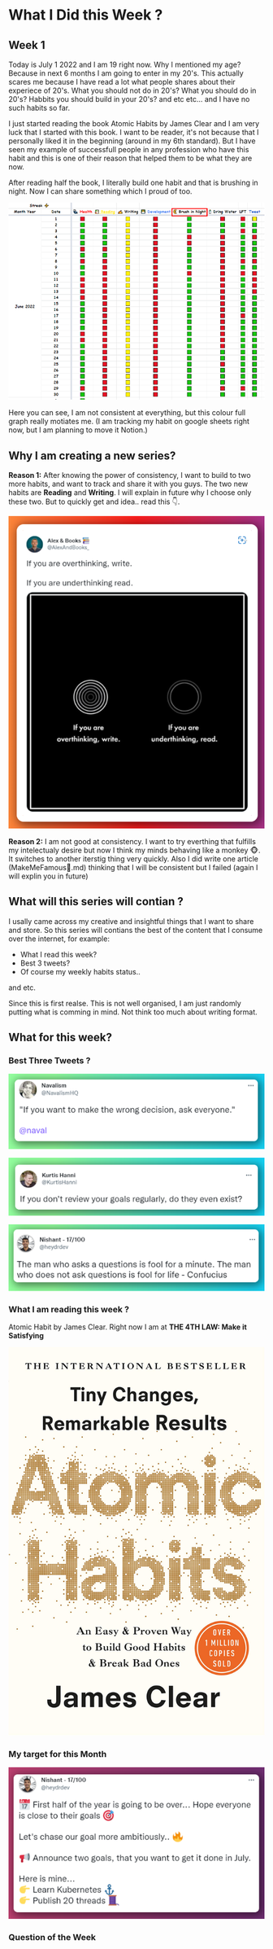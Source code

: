 # What I Did this Week ?
## Week 1

Today is July 1 2022 and I am 19 right now. Why I mentioned my age? Because in next 6 months I am going to enter in my 20's. This actually scares me because I have read a lot what people shares about their experiece of 20's. What you should not do in 20's? What you should do in 20's? Habbits you should build in your 20's? and etc etc... and I have no such habits so far.

I just started reading the book Atomic Habits by James Clear and I am very luck that I started with this book. I want to be reader, it's not because that I personally liked it in the beginning (around in my 6th standard). But I have seen my example of successfull people in any profession who have this habit and this is one of their reason that helped them to be what they are now.

After reading half the book, I literally build one habit and that is brushing in night. Now I can share something which I proud of too.

![my-habit-streak-june](https://raw.githubusercontent.com/heydrdev/what-i-did-this-week/main/1/my%20habit%20streak.png)

Here you can see, I am not consistent at everything, but this colour full graph really motiates me. (I am tracking my habit on google sheets right now, but I am planning to move it Notion.)

## Why I am creating a new series?

**Reason 1:** After knowing the power of consistency, I want to build to two more habits, and want to track and share it with you guys. The two new habits are **Reading** and **Writing**. I will explain in future why I choose only these two. But to quickly get and idea.. read this 👇.

![alex-tweet](https://raw.githubusercontent.com/heydrdev/what-i-did-this-week/main/1/alex-tweet.png)

**Reason 2:** I am not good at consistency. I want to try everthing that fulfills my intelectualy desire but now I think my minds behaving like a monkey 🐵. It switches to another iterstig thing very quickly. Also I did write one article (MakeMeFamous🤩.md) thinking that I will be consistent but I failed (again I will explin you in future)

## What will this series will contian ?

I usally came across my creative and insightful things that I want to share and store. So this series will contians the best of the content that I consume over the internet, for example:

* What I read this week?
* Best 3 tweets?
* Of course my weekly habits status..

and etc.

Since this is first realse. This is not well organised, I am just randomly putting what is comming in mind. Not think too much about writing format.

## What for this week?

### Best Three Tweets ?

![tweet-one](https://raw.githubusercontent.com/heydrdev/what-i-did-this-week/main/1/tweet-one.png)

![tweet-two](https://raw.githubusercontent.com/heydrdev/what-i-did-this-week/main/1/tweet-three.png)

![tweet-three](https://raw.githubusercontent.com/heydrdev/what-i-did-this-week/main/1/tweet-two.png)

### What I am reading this week ?
Atomic Habit by James Clear. Right now I am at **THE 4TH LAW: Make it Satisfying**

![](https://raw.githubusercontent.com/heydrdev/what-i-did-this-week/main/1/atomic-habit.jpg)

### My target for this Month

![target](https://raw.githubusercontent.com/heydrdev/what-i-did-this-week/main/1/target.png)

### Question of the Week
